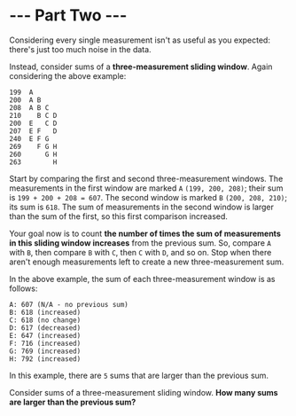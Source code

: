 # --- Part Two ---

Considering every single measurement isn't as useful as you expected: there's
just too much noise in the data.

Instead, consider sums of a **three-measurement sliding window**. Again
considering the above example:

```
199  A
200  A B
208  A B C
210    B C D
200  E   C D
207  E F   D
240  E F G
269    F G H
260      G H
263        H
```

Start by comparing the first and second three-measurement windows. The
measurements in the first window are marked `A` `(199, 200, 208)`; their sum is
`199 + 200 + 208 = 607`. The second window is marked `B` `(200, 208, 210)`;
its sum is `618`. The sum of measurements in the second window is larger than
the sum of the first, so this first comparison increased.

Your goal now is to count **the number of times the sum of measurements in this
sliding window increases** from the previous sum. So, compare `A` with `B`, then
compare `B` with `C`, then `C` with `D`, and so on. Stop when there aren't
enough measurements left to create a new three-measurement sum.

In the above example, the sum of each three-measurement window is as follows:

```
A: 607 (N/A - no previous sum)
B: 618 (increased)
C: 618 (no change)
D: 617 (decreased)
E: 647 (increased)
F: 716 (increased)
G: 769 (increased)
H: 792 (increased)
```

In this example, there are `5` sums that are larger than the previous sum.

Consider sums of a three-measurement sliding window. **How many sums are larger
than the previous sum?**
